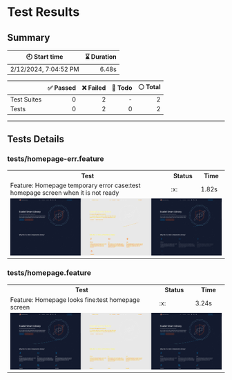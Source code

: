 # Test Results
  ## Summary
  
| :clock10: Start time | :hourglass: Duration |
| --- | ---: |
|2/12/2024, 7:04:52 PM|6.48s|

| | :white_check_mark: Passed | :x: Failed | :construction: Todo | :white_circle: Total |
| --- | ---: | ---: | ---:| ---: |
|Test Suites|0|2|-|2|
|Tests|0|2|0|2|



  ---
  ## Tests Details
  ### tests/homepage-err.feature
<table>
<tr><th>Test</th><th>Status</th><th>Time</th></tr>
<tr><td>Feature: Homepage temporary error case:test homepage screen when it is not ready</td><td>:x:</td><td>1.82s</td></tr>
<tr><td colspan="3"><img src="homepage-err-feature-feature-homepage-temporary-error-case-test-homepage-screen-when-it-is-not-ready-1-snap-diff.png" alt="Test Diff homepage-err-feature-feature-homepage-temporary-error-case-test-homepage-screen-when-it-is-not-ready-1-snap-diff.png"/></td></tr></table>

### tests/homepage.feature
<table>
<tr><th>Test</th><th>Status</th><th>Time</th></tr>
<tr><td>Feature: Homepage looks fine:test homepage screen</td><td>:x:</td><td>3.24s</td></tr>
<tr><td colspan="3"><img src="homepage-feature-feature-homepage-looks-fine-test-homepage-screen-1-snap-diff.png" alt="Test Diff homepage-feature-feature-homepage-looks-fine-test-homepage-screen-1-snap-diff.png"/></td></tr></table>


